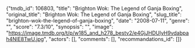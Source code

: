 {"tmdb_id": 106803, "title": "Brighton Wok: The Legend of Ganja Boxing", "original_title": "Brighton Wok: The Legend of Ganja Boxing", "slug_title": "brighton-wok-the-legend-of-ganja-boxing", "date": "2008-07-11", "genre": "", "score": "7.3/10", "synopsis": "", "image": "https://image.tmdb.org/t/p/w185_and_h278_bestv2/e4GjJHDUlyH9vdabpah4NIE8TwU.jpg", "actors": [], "comments": [], "recommandations_id": []}